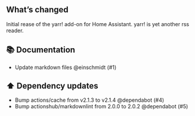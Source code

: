 ## What’s changed
Initial rease of the yarr! add-on for Home Assistant.
yarr! is yet another rss reader.

## 📚 Documentation

- Update markdown files @einschmidt (#1)

## ⬆️ Dependency updates

- Bump actions/cache from v2.1.3 to v2.1.4 @dependabot (#4)
- Bump actionshub/markdownlint from 2.0.0 to 2.0.2 @dependabot (#5)
